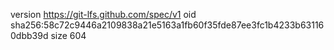 version https://git-lfs.github.com/spec/v1
oid sha256:58c72c9446a2109838a21e5163a1fb60f35fde87ee3fc1b4233b631160dbb39d
size 604
